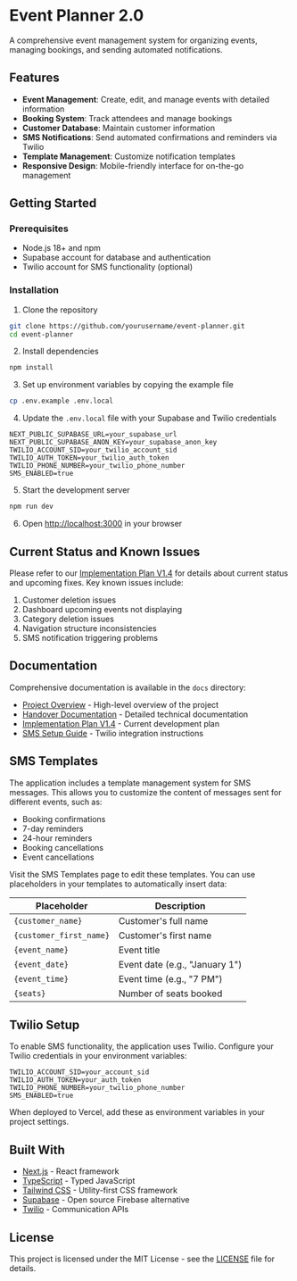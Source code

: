 # Event Planner 2.0

A comprehensive event management system for organizing events, managing bookings, and sending automated notifications.

## Features

- **Event Management**: Create, edit, and manage events with detailed information
- **Booking System**: Track attendees and manage bookings
- **Customer Database**: Maintain customer information
- **SMS Notifications**: Send automated confirmations and reminders via Twilio
- **Template Management**: Customize notification templates
- **Responsive Design**: Mobile-friendly interface for on-the-go management

## Getting Started

### Prerequisites

- Node.js 18+ and npm
- Supabase account for database and authentication
- Twilio account for SMS functionality (optional)

### Installation

1. Clone the repository
```bash
git clone https://github.com/yourusername/event-planner.git
cd event-planner
```

2. Install dependencies
```bash
npm install
```

3. Set up environment variables by copying the example file
```bash
cp .env.example .env.local
```

4. Update the `.env.local` file with your Supabase and Twilio credentials
```
NEXT_PUBLIC_SUPABASE_URL=your_supabase_url
NEXT_PUBLIC_SUPABASE_ANON_KEY=your_supabase_anon_key
TWILIO_ACCOUNT_SID=your_twilio_account_sid
TWILIO_AUTH_TOKEN=your_twilio_auth_token
TWILIO_PHONE_NUMBER=your_twilio_phone_number
SMS_ENABLED=true
```

5. Start the development server
```bash
npm run dev
```

6. Open [http://localhost:3000](http://localhost:3000) in your browser

## Current Status and Known Issues

Please refer to our [Implementation Plan V1.4](docs/IMPLEMENTATION_PLAN_V1.4.md) for details about current status and upcoming fixes. Key known issues include:

1. Customer deletion issues
2. Dashboard upcoming events not displaying
3. Category deletion issues
4. Navigation structure inconsistencies
5. SMS notification triggering problems

## Documentation

Comprehensive documentation is available in the `docs` directory:

- [Project Overview](docs/PROJECT_OVERVIEW.md) - High-level overview of the project
- [Handover Documentation](docs/HANDOVER.md) - Detailed technical documentation
- [Implementation Plan V1.4](docs/IMPLEMENTATION_PLAN_V1.4.md) - Current development plan
- [SMS Setup Guide](docs/SMS_SETUP.md) - Twilio integration instructions

## SMS Templates

The application includes a template management system for SMS messages. This allows you to customize the content of messages sent for different events, such as:

- Booking confirmations
- 7-day reminders
- 24-hour reminders
- Booking cancellations
- Event cancellations

Visit the SMS Templates page to edit these templates. You can use placeholders in your templates to automatically insert data:

| Placeholder | Description |
|-------------|-------------|
| `{customer_name}` | Customer's full name |
| `{customer_first_name}` | Customer's first name |
| `{event_name}` | Event title |
| `{event_date}` | Event date (e.g., "January 1") |
| `{event_time}` | Event time (e.g., "7 PM") |
| `{seats}` | Number of seats booked |

## Twilio Setup

To enable SMS functionality, the application uses Twilio. Configure your Twilio credentials in your environment variables:

```
TWILIO_ACCOUNT_SID=your_account_sid
TWILIO_AUTH_TOKEN=your_auth_token
TWILIO_PHONE_NUMBER=your_twilio_phone_number
SMS_ENABLED=true
```

When deployed to Vercel, add these as environment variables in your project settings.

## Built With

- [Next.js](https://nextjs.org/) - React framework
- [TypeScript](https://www.typescriptlang.org/) - Typed JavaScript
- [Tailwind CSS](https://tailwindcss.com/) - Utility-first CSS framework
- [Supabase](https://supabase.io/) - Open source Firebase alternative
- [Twilio](https://www.twilio.com/) - Communication APIs

## License

This project is licensed under the MIT License - see the [LICENSE](LICENSE) file for details. 